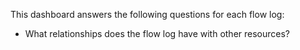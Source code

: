 This dashboard answers the following questions for each flow log:

- What relationships does the flow log have with other resources?
